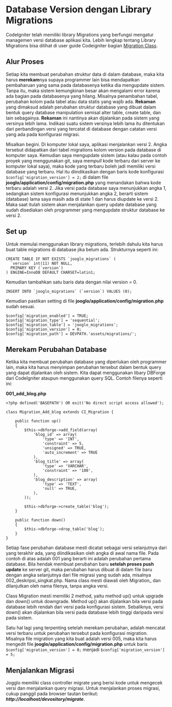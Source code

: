 # Database Version dengan Library Migrations

CodeIgniter telah memiliki library Migrations yang berfungsi mengatur managemen versi database aplikasi kita. Lebih lengkap tentang Library Migrations bisa dilihat di user guide Codeigniter bagian [Migration Class](http://ellislab.com/codeigniter/user-guide/libraries/migration.html).

## Alur Proses

Setiap kita membuat perubahan struktur data di dalam database, maka kita harus **merekam**nya supaya programmer lain bisa mendapatkan pembaharuan yang sama pada databasenya ketika dia mengupdate sistem. Tanpa itu, maka sistem kemungkinan besar akan mengalami error karena ada bagian pada databasenya yang hilang. Misalnya penambahan tabel, perubahan kolom pada tabel atau data statis yang wajib ada. **Rekaman** yang dimaksud adalah perubahan struktur database yang dibuat dalam bentuk query database manipulation semisal alter table, create table, dan lain sebagainya. **Rekaman** ini nantinya akan dijalankan pada sistem yang versinya lebih lama. Indikasi suatu sistem versinya lebih lama itu ditentukan dari perbandingan versi yang tercatat di database dengan catatan versi yang ada pada konfigurasi migrasi.

Misalkan begini. Di komputer lokal saya, aplikasi menjalankan versi 2. Angka tersebut didapatkan dari tabel migrations kolom version pada database di komputer saya. Kemudian saya mengupdate sistem (atau kalau pada contoh proyek yang menggunakan git, saya mem*pull* kode terbaru dari server ke komputer lokal saya), maka kode yang terbaru boleh jadi memiliki versi database yang terbaru. Hal itu diindikasikan dengan baris kode konfigurasi ```$config['migration_version'] = 2;``` di dalam file **jooglo/application/config/migration.php** yang menandakan bahwa kode terbaru adalah versi 2. Jika versi pada database saya menunjukkan angka 1, sedangkan sistem konfigurasi menunjukkan angka 2, berarti sistem (database) lama saya masih ada di state 1 dan harus diupdate ke versi 2. Maka saat itulah sistem akan menjalankan query update database yang sudah disediakan oleh programmer yang mengupdate struktur database ke versi 2.

## Set up

Untuk memulai menggunakan library migrations, terlebih dahulu kita harus buat table migrations di database jika belum ada. Strukturnya seperti ini:

	CREATE TABLE IF NOT EXISTS `jooglo_migrations` (
	  `version` int(11) NOT NULL,
	  PRIMARY KEY (`version`)
	) ENGINE=InnoDB DEFAULT CHARSET=latin1;

Kemudian tambahkan satu baris data dengan nilai version = 0.

	INSERT INTO `jooglo_migrations` (`version`) VALUES (0);

Kemudian pastikan setting di file **jooglo/application/config/migration.php** sudah sesuai.

	$config['migration_enabled'] = TRUE;
	$config['migration_type'] = 'sequential';
	$config['migration_table'] = 'jooglo_migrations';
	$config['migration_version'] = 0;
	$config['migration_path'] = DEVPATH.'assets/migrations/';

## Merekam Perubahan Database

Ketika kita membuat perubahan database yang diperlukan oleh programmer lain, maka kita harus menyimpan perubahan tersebut dalam bentuk query yang dapat dijalankan oleh sistem. Kita dapat menggunakan libary DBForge dari CodeIgniter ataupun menggunakan query SQL. Contoh filenya seperti ini:

**001\_add\_blog.php**

	<?php defined('BASEPATH') OR exit('No direct script access allowed');

	class Migration_Add_blog extends CI_Migration {

		public function up()
		{
			$this->dbforge->add_field(array(
				'blog_id' => array(
					'type' => 'INT',
					'constraint' => 5,
					'unsigned' => TRUE,
					'auto_increment' => TRUE
				),
				'blog_title' => array(
					'type' => 'VARCHAR',
					'constraint' => '100',
				),
				'blog_description' => array(
					'type' => 'TEXT',
					'null' => TRUE,
				),
			));

			$this->dbforge->create_table('blog');
		}

		public function down()
		{
			$this->dbforge->drop_table('blog');
		}
	}

Setiap fase perubahan database mesti dicatat sebagai versi selanjutnya dari yang terakhir ada, yang diindikasikan oleh angka di awal nama file. Pada contoh di atas adalah 001 yang berarti ini adalah perubahan pertama database. Bila hendak membuat perubahan baru **setelah proses push update** ke server git, maka perubahan harus dibuat di dalam file baru dengan angka selanjutnya dari file migrasi yang sudah ada, misalnya 002\_deskripsi\_singkat.php. Nama class mesti diawali oleh Migration_ dan dilanjutkan oleh nama filenya, tanpa angka versi.

Class Migration mesti memiliki 2 method, yaitu method up() untuk upgrade dan down() untuk downgrade. Method up() akan dijalankan bila versi pada database lebih rendah dari versi pada konfigurasi sistem. Sebaliknya, versi down() akan dijalankan bila versi pada database lebih tinggi daripada versi pada sistem.

Satu hal lagi yang terpenting setelah merekam perubahan, adalah mencatat versi terbaru untuk perubahan tersebut pada konfigurasi migration. Misalnya file migration yang kita buat adalah versi 005, maka kita harus mengedit file **jooglo/application/config/migration.php** untuk baris ```$config['migration_version'] = 0;``` menjadi ```$config['migration_version'] = 5;```

## Menjalankan Migrasi

Jogglo memiliki class controller migrate yang berisi kode untuk mengecek versi dan menjalankan query migrasi. Untuk menjalankan proses migrasi, cukup panggil pada browser tautan berikut:
***http://localhost/devository/migrate***.